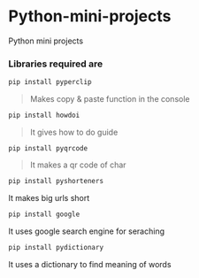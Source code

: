 # Python-mini-projects
  Python mini projects

### Libraries required are

```python
pip install pyperclip

```
>Makes copy & paste function in the console 
```python 
pip install howdoi
```
>It gives how to do guide
```pyhton
pip install pyqrcode
```
>It makes a qr code of char
```python
pip install pyshorteners
```
It makes big urls short
```python
pip install google
```
It uses google search engine for seraching
```python
pip install pydictionary 
```
It uses a dictionary to find meaning of words 

